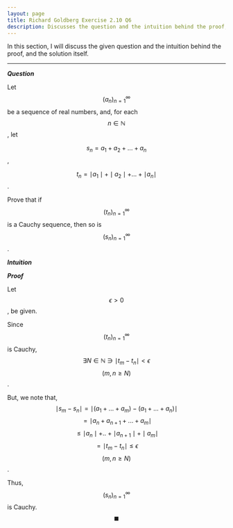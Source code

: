 ```yaml
---
layout: page
title: Richard Goldberg Exercise 2.10 Q6
description: Discusses the question and the intuition behind the proof, and the solution itself
---
```


In this section, I will discuss the given question and the intuition behind the proof, and the
solution itself.

---

_**Question**_

Let $$(a_n)_{n=1}^{\infty}$$ be a sequence of real numbers, and, for each $$n \in \mathbb{N}$$, let

$$s_n = a_1 + a_2 + ... + a_n$$,

$$t_n = \mid a_1 \mid + \mid a_2 \mid + ... + \mid a_n \mid$$.

Prove that if $$(t_n)_{n=1}^{\infty}$$ is a Cauchy sequence, then so is $$(s_n)_{n=1}^{\infty}$$.

_**Intuition**_

_**Proof**_

Let $$\epsilon > 0$$, be given.

Since $$(t_n)_{n=1}^{\infty}$$ is Cauchy, $$\exists N \in \mathbb{N} \ni \mid t_m - t_n \mid < \epsilon$$
$$(m,n \geqslant N)$$.

But, we note that, $$\mid s_m - s_n \mid = \mid (a_1 + ... + a_m) - (a_1 + ... + a_n) \mid$$
$$ = \mid a_n + a_{n + 1} +  ... + a_m \mid$$
$$ \leqslant \mid a_n \mid + .. + \mid a_{n + 1} \mid + \mid a_m \mid$$
$$ = \mid t_m - t_n \mid \leqslant \epsilon$$ $$(m, n \geqslant N)$$.

Thus, $$(s_n)_{n=1}^{\infty}$$ is Cauchy. $$\blacksquare$$
